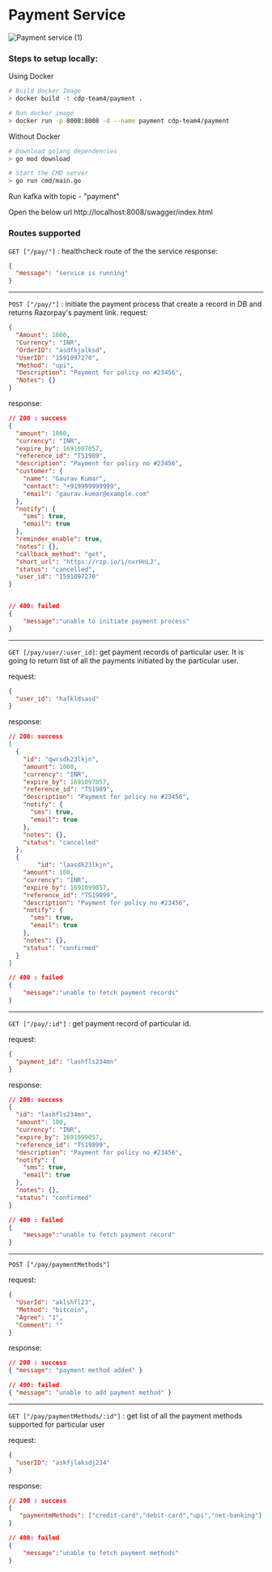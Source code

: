 # Payment Service

![Payment service (1)](https://user-images.githubusercontent.com/23628103/165280680-79f31f1a-a7d6-48cb-983e-694be4d28ae4.png)

### Steps to setup locally:

Using Docker

```sh
# Build docker Image
> docker build -t cdp-team4/payment .

# Run docker image
> docker run -p 8008:8008 -d --name payment cdp-team4/payment

```

Without Docker

```sh
# Download golang dependencies
> go mod download

# Start the CMD server
> go run cmd/main.go
```

Run kafka with topic - "payment"

Open the below url
http://localhost:8008/swagger/index.html

### Routes supported

`GET ["/pay/"]` : healthcheck route of the the service
response:

```json
{
  "message": "service is running"
}
```

---

`POST ["/pay/"]` : initiate the payment process that create a record in DB and returns Razorpay's payment link.
request:

```json
{
  "Amount": 1000,
  "Currency": "INR",
  "OrderID": "asdfkjalksd",
  "UserID": "1591097270",
  "Method": "upi",
  "Description": "Payment for policy no #23456",
  "Notes": {}
}
```

response:

```json
// 200 : success
{
  "amount": 1000,
  "currency": "INR",
  "expire_by": 1691097057,
  "reference_id": "TS1989",
  "description": "Payment for policy no #23456",
  "customer": {
    "name": "Gaurav Kumar",
    "contact": "+919999999999",
    "email": "gaurav.kumar@example.com"
  },
  "notify": {
    "sms": true,
    "email": true
  },
  "reminder_enable": true,
  "notes": {},
  "callback_method": "get",
  "short_url": "https://rzp.io/i/nxrHnLJ",
  "status": "cancelled",
  "user_id": "1591097270"
}


// 400: failed
{
    "message":"unable to initiate payment process"
}
```

---

`GET [/pay/user/:user_id]`: get payment records of particular user. It is going to return list of all the payments initiated by the particular user.

request:

```json
{
  "user_id": "hafkldsasd"
}
```

response:

```json
// 200: success
[
  {
    "id": "qwrsdk23lkjn",
    "amount": 1000,
    "currency": "INR",
    "expire_by": 1691097057,
    "reference_id": "TS1989",
    "description": "Payment for policy no #23456",
    "notify": {
      "sms": true,
      "email": true
    },
    "notes": {},
    "status": "cancelled"
  },
  {
        "id": "laasdk23lkjn",
    "amount": 100,
    "currency": "INR",
    "expire_by": 1691099057,
    "reference_id": "TS19899",
    "description": "Payment for policy no #23456",
    "notify": {
      "sms": true,
      "email": true
    },
    "notes": {},
    "status": "confirmed"
  }
]

// 400 : failed
{
    "message":"unable to fetch payment records"
}
```

---

`GET ["/pay/:id"]` : get payment record of particular id.

request:

```json
{
  "payment_id": "lashfls234mn"
}
```

response:

```json
// 200: success
{
  "id": "lashfls234mn",
  "amount": 100,
  "currency": "INR",
  "expire_by": 1691099057,
  "reference_id": "TS19899",
  "description": "Payment for policy no #23456",
  "notify": {
    "sms": true,
    "email": true
  },
  "notes": {},
  "status": "confirmed"
}

// 400 : failed
{
    "message":"unable to fetch payment record"
}
```

---

`POST ["/pay/paymentMethods"]`

request:

```json
{
  "UserId": "aklshfl23",
  "Method": "bitcoin",
  "Agree": "1",
  "Comment": ""
}
```

response:

```json
// 200 : success
{ "message": "payment method added" }

// 400: failed
{ "message": "unable to add payment method" }

```

---

`GET ["/pay/paymentMethods/:id"]` : get list of all the payment methods supported for particular user

request:

```json
{
  "userID": "askfjlaksdj234"
}
```

response:

```json
// 200 : success
{
   "paymentmMethods": ["credit-card","debit-card","upi","net-banking"]
}

// 400: failed
{
    "message":"unable to fetch payment methods"
}
```